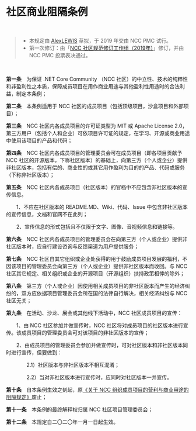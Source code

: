 # 社区商业阻隔条例

<br />

> + 本规定由 [AlexLEWIS](https://github.com/alexinea) 草拟，于 2019 年交由 NCC PMC 试行。
> + 第一次修订：由「[NCC 社区规范修订工作组（2019年）](../history/revision-and-drafting-working-group-2019.md)」修订，并由 NCC PMC 投票表决通过。

<br />

**第一条**　为保证 .NET Core Community （NCC 社区）的中立性、技术的纯粹性和非盈利性之本质，保障成员项目在用作商业用途与其他盈利性用途时的合法利益，制定本条例；

**第二条**　本条例适用于 NCC 社区的成员项目（包括顶级项目，沙盒项目和外部项目）；

**第三条**　NCC 社区内各成员项目的许可证类型为 MIT 或 Apache License 2.0，第三方用户（包括个人和企业）可依项目许可证的规定，在学习、开源或商业用途中使用该项目的产品和代码；

**第四条**　NCC 社区内各成员项目的管理委员会可在成员项目（即各项目贡献予 NCC 社区的开源版本，下称社区版本）的基础上，向第三方（个人或企业）提供非社区版本，包括有偿的、商业性的或其它用作盈利为目的的产品、代码或服务（下称非社区版本）；

**第五条**　NCC 社区内各成员项目（社区版本）的官档中不应包含非社区版本的宣传信息。

　　1、不应在社区版本的 README.MD、Wiki、代码、Issue 中包含非社区版本的宣传信息，文档和官网不在此列；

　　2、宣传信息的形式包括且不仅限于文字、图像、音视频信息和链接等。

**第六条**　NCC 社区内各成员项目的管理委员会在向第三方（个人或企业）提供非社区版本时，应自行建设咨询与反馈渠道为用户提供服务；

**第七条**　NCC 社区自其它组织或企业处获得的用于鼓励成员项目发展的福利，不因该项目的管理委员会向第三方（个人或企业）提供非社区版本而收回。与 NCC 社区其它规定、相关组织或企业的开源项目（开源组织）扶持政策相悖的除外；

**第八条**　第三方（个人或企业）因使用相关成员项目的非社区版本而产生的经济纠纷的，双方应依据项目管理委员会所在国的法律自行解决，相关经济纠纷与 NCC 社区无关；

**第九条**　在活动、沙龙、展会或其他线下活动中，NCC 社区成员项目的宣传：

　　1、由 NCC 社区参加并做宣传时，NCC 社区将对成员项目的社区版本进行宣传。该成员项目的管理委员会可对该项目的非社区版本的宣传；

　　2、由成员项目的管理委员会参加并做宣传时，可对社区版本和非社区版本同时进行宣传，但要做到：

　　　　2.1）社区版本与非社区版本不相互混淆；

　　　　2.2）当对非社区版本进行宣传时，应同时对社区版本一并宣传。

**第十条**　自本条例生效之刻起，原[《关于 NCC 组织成员项目的营利与商业用途的阻隔规定》](old/community-commercial-barriers-reg-2019.md)废止；

**第十一条**　本条例的最终解释权归属 NCC 社区项目管理委员会；

**第十二条**　本规定自二〇二〇年一月一日起生效。

